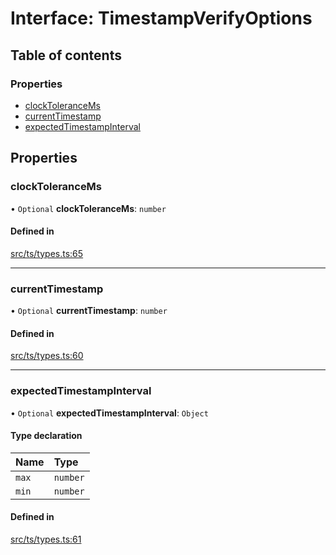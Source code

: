 # Interface: TimestampVerifyOptions

## Table of contents

### Properties

- [clockToleranceMs](TimestampVerifyOptions.md#clocktolerancems)
- [currentTimestamp](TimestampVerifyOptions.md#currenttimestamp)
- [expectedTimestampInterval](TimestampVerifyOptions.md#expectedtimestampinterval)

## Properties

### clockToleranceMs

• `Optional` **clockToleranceMs**: `number`

#### Defined in

[src/ts/types.ts:65](https://gitlab.com/i3-market/code/wp3/t3.2/conflict-resolution/non-repudiation-protocol/-/blob/757ff1a/src/ts/types.ts#L65)

___

### currentTimestamp

• `Optional` **currentTimestamp**: `number`

#### Defined in

[src/ts/types.ts:60](https://gitlab.com/i3-market/code/wp3/t3.2/conflict-resolution/non-repudiation-protocol/-/blob/757ff1a/src/ts/types.ts#L60)

___

### expectedTimestampInterval

• `Optional` **expectedTimestampInterval**: `Object`

#### Type declaration

| Name | Type |
| :------ | :------ |
| `max` | `number` |
| `min` | `number` |

#### Defined in

[src/ts/types.ts:61](https://gitlab.com/i3-market/code/wp3/t3.2/conflict-resolution/non-repudiation-protocol/-/blob/757ff1a/src/ts/types.ts#L61)
